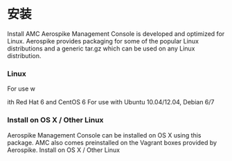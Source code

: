 # 安装

Install AMC
Aerospike Management Console is developed and optimized for Linux. Aerospike provides packaging for some of the popular Linux distributions and a generic tar.gz which can be used on any Linux distribution.

### Linux
For use w

ith Red Hat 6 and CentOS 6
For use with Ubuntu 10.04/12.04, Debian 6/7


### Install on OS X / Other Linux


Aerospike Management Console can be installed on OS X using this package. AMC also comes preinstalled on the Vagrant boxes provided by Aerospike.
Install on OS X / Other Linux
